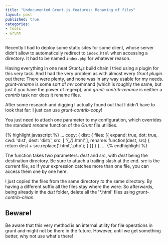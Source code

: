 ```yaml
---
title: "Undocumented Grunt.js features: Renaming of files"
layout: post
published: true
categories:
- Tools
- Grunt
---
```

Recently I had to deploy some static sites for some client, whose server didn't allow to automatically redirect to `index.html` when accessing a directory. It had to be named `index.php` for whatever reason.

Having everything in one neat *Grunt.js* build chain I tried using a plugin for this very task. And I had the very problem as with almost every *Grunt plugin* out there: There were plenty, and none was in any way usable for my needs. *grunt-rename* is some sort of *mv* command (which is roughly the same, but just if you have the power of regexp), and *grunt-contrib-rename* is neither a *contrib* task nor does it rename files.

After some research and digging I actually found out that I didn't have to look that far: I just can use *grunt-contrib-copy*!

You just need to attach one parameter to my configuration, which overrides the standard *rename* function of the *Grunt* file utilities.

{% highlight javascript %}
...
copy: {
  dist: {
    files: [{
      expand: true,
      dot: true,
      cwd: 'dist',
      dest: 'dist/',
      src: [
        '{,*/}*.html'
      ],
      rename: function(dest, src) {
        return dest + src.replace('.html','.php');
      }
    }]
  }
},
...
{% endhighlight %}

The function takes two parameters: *dest* and *src*, with *dest* being the destination directory. Be sure to attach a trailing slash at the end. *src* is the current file, so if your expression catches more than one file, you can access them one by one here.

I just copied the files from the same directory *to* the same directory. By having a different suffix all the files stay where the were. So afterwards, being already in the *dist* folder, delete all the '*.html' files using *grunt-contrib-clean*.

## Beware!

Be aware that this very method is an internal utility for file operations in grunt and might not be there in the future. However, until we get something better, why not use what's there!
